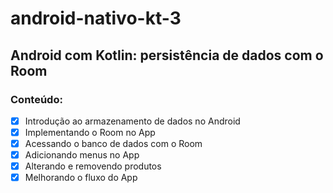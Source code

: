 # android-nativo-kt-3
## Android com Kotlin: persistência de dados com o Room
### Conteúdo:
- [X] Introdução ao armazenamento de dados no Android
- [X] Implementando o Room no App
- [X] Acessando o banco de dados com o Room
- [X] Adicionando menus no App
- [X] Alterando e removendo produtos
- [X] Melhorando o fluxo do App